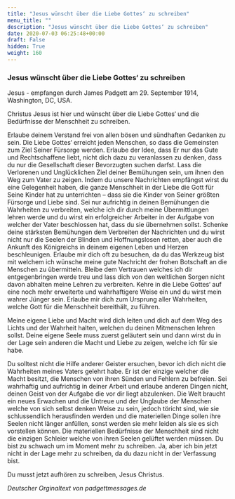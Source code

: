 ```yaml
---
title: "Jesus wünscht über die Liebe Gottes‘ zu schreiben"
menu_title: ""
description: "Jesus wünscht über die Liebe Gottes‘ zu schreiben"
date: 2020-07-03 06:25:48+00:00
draft: False
hidden: True
weight: 160
---
```

### Jesus wünscht über die Liebe Gottes‘ zu schreiben

Jesus - empfangen durch James Padgett am 29. September 1914, Washington, DC, USA.

Christus Jesus ist hier und wünscht über die Liebe Gottes‘ und die Bedürfnisse der Menschheit zu schreiben.

Erlaube deinem Verstand frei von allen bösen und sündhaften Gedanken zu sein. Die Liebe Gottes‘ erreicht jeden Menschen, so dass die Gemeinsten zum Ziel Seiner Fürsorge werden. Erlaube der Idee, dass Er nur das Gute und Rechtschaffene liebt, nicht dich dazu zu veranlassen zu denken, dass du nur die Gesellschaft dieser Bevorzugten suchen darfst. Lass die Verlorenen und Unglücklichen Ziel deiner Bemühungen sein, um ihnen den Weg zum Vater zu zeigen. Indem du unsere Nachrichten empfängst wirst du eine Gelegenheit haben, die ganze Menschheit in der Liebe die Gott für Seine Kinder hat zu unterrichten – dass sie die Kinder von Seiner größten Fürsorge und Liebe sind. Sei nur aufrichtig in deinen Bemühungen die Wahrheiten zu verbreiten, welche ich dir durch meine Übermittlungen lehren werde und du wirst ein erfolgreicher Arbeiter in der Aufgabe von welcher der Vater beschlossen hat, dass du sie übernehmen sollst. Schenke deine stärksten Bemühungen dem Verbreiten der Nachrichten und du wirst nicht nur die Seelen der Blinden und Hoffnungslosen retten, aber auch die Ankunft des Königreichs in deinem eigenen Leben und Herzen beschleunigen. Erlaube mir dich oft zu besuchen, da du das Werkzeug bist mit welchem ich wünsche meine gute Nachricht der frohen Botschaft an die Menschen zu übermitteln. Bleibe dem Vertrauen welches ich dir entgegenbringen werde treu und lass dich von den weltlichen Sorgen nicht davon abhalten meine Lehren zu verbreiten. Kehre in die Liebe Gottes‘ auf eine noch mehr erweiterte und wahrhaftigere Weise ein und du wirst mein wahrer Jünger sein. Erlaube mir dich zum Ursprung aller Wahrheiten, welche Gott für die Menschheit bereithält, zu führen.

Meine eigene Liebe und Macht wird dich leiten und dich auf dem Weg des Lichts und der Wahrheit halten, welchen du deinen Mitmenschen lehren sollst. Deine eigene Seele muss zuerst geläutert sein und dann wirst du in der Lage sein anderen die Macht und Liebe zu zeigen, welche ich für sie habe.

Du solltest nicht die Hilfe anderer Geister ersuchen, bevor ich dich nicht die Wahrheiten meines Vaters gelehrt habe. Er ist der einzige welcher die Macht besitzt, die Menschen von ihren Sünden und Fehlern zu befreien. Sei wahrhaftig und aufrichtig in deiner Arbeit und erlaube anderen Dingen nicht, deinen Geist von der Aufgabe die vor dir liegt abzulenken. Die Welt braucht ein neues Erwachen und die Untreue und der Unglaube der Menschen welche von sich selbst denken Weise zu sein, jedoch töricht sind, wie sie schlussendlich herausfinden werden und die materiellen Dinge sollen ihre Seelen nicht länger anfüllen, sonst werden sie mehr leiden als sie es sich vorstellen können. Die materiellen Bedürfnisse der Menschheit sind nicht die einzigen Schleier welche von ihren Seelen gelüftet werden müssen. Du bist zu schwach um im Moment mehr zu schreiben. Ja, aber ich bin jetzt nicht in der Lage mehr zu schreiben, da du dazu nicht in der Verfassung bist.  

Du musst jetzt aufhören zu schreiben, Jesus Christus.

*Deutscher Orginaltext von padgettmessages.de*
